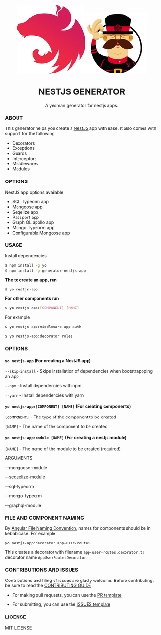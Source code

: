<p align="center">
  <img src="./nestjs.jpg" alt="NESTJS" />
  <img src="./yeoman.png" alt="YEOMAN" />
  <h1 align="center">NESTJS GENERATOR</h1>
  <p align="center">A yeoman generator for nestjs apps.</p>
</p>

### ABOUT
This generator helps you create a [NestJS](https://github.com/nestjs/nest) app with ease. It also comes with support for the following

- Decorators
- Exceptions
- Guards
- Interceptors
- Middlewares
- Modules
### OPTIONS

NestJS app options available 

- SQL Typeorm app
- Mongoose app
- Seqelize app
- Passport app
- Graph QL apollo app
- Mongo Typeorm app
- Configurable Mongoose app

### USAGE

Install dependencies

```sh
$ npm install -g yo
$ npm install -g generator-nestjs-app
```
__The to create an app, run__

```sh
$ yo nestjs-app
```
__For other components run__

```sh
$ yo nestjs-app:[COMPONENT] [NAME] 
```
For example

```sh
$ yo nestjs-app:middleware app-auth
```
```sh
$ yo nestjs-app:decorator roles
```

### OPTIONS

#### `yo nestjs-app` (For creating a NestJS app)


`--skip-install` - Skips installation of dependencies when bootstrappping an app 

`--npm` - Install dependencies with npm 

`--yarn` - Install dependencies with yarn 

#### `yo nestjs-app:[COMPONENT] [NAME]` (For creating components)


`[COMPONENT]` - The type of the component to be created

`[NAME]` - The name of the component to be created

#### `yo nestjs-app:module [NAME]` (For creating a nestjs module)


`[NAME]` - The name of the module to be created (required)

ARGUMENTS

--mongoose-module

--sequelize-module

--sql-typeorm

--mongo-typeorm

--graphql-module


### FILE AND COMPONENT NAMING

By [Angular File Naming Convention](https://angular.io/guide/styleguide), names for components should be in kebab case. For example

```
yo nestjs-app:decorator app-user-routes
```

This creates a decorator with filename `app-user-routes.decorator.ts` decorator name `AppUserRoutesDecorator`

### CONTRIBUTIONS AND ISSUES

Contributions and filing of issues are gladly welcome. Before contributing, be sure to read the [CONTRIBUTING GUIDE](changelog.md)

- For making pull requests, you can use the [PR template](PULL_REQUEST-TEMPLATE.md)

- For submitting, you can use the [ISSUES template](ISSUE_TEMPLATE.md)

### LICENSE

[MIT LICENSE](LICENSE.md)

